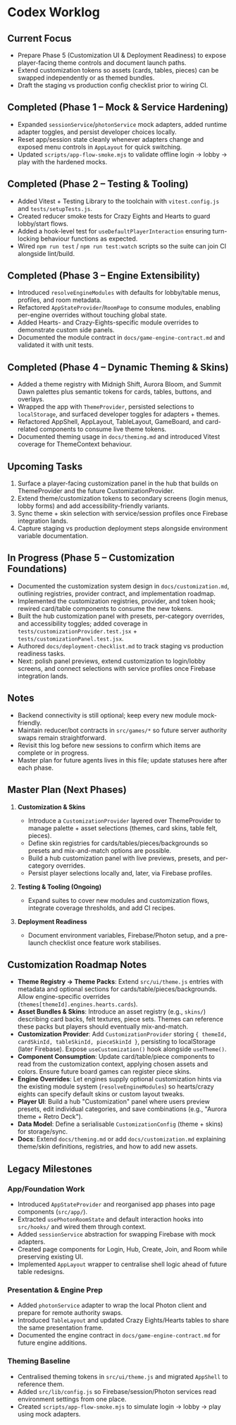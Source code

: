 # Codex Worklog

## Current Focus
- Prepare Phase 5 (Customization UI & Deployment Readiness) to expose player-facing theme controls and document launch paths.
- Extend customization tokens so assets (cards, tables, pieces) can be swapped independently or as themed bundles.
- Draft the staging vs production config checklist prior to wiring CI.

## Completed (Phase 1 – Mock & Service Hardening)
- Expanded `sessionService`/`photonService` mock adapters, added runtime adapter toggles, and persist developer choices locally.
- Reset app/session state cleanly whenever adapters change and exposed menu controls in `AppLayout` for quick switching.
- Updated `scripts/app-flow-smoke.mjs` to validate offline login → lobby → play with the hardened mocks.

## Completed (Phase 2 – Testing & Tooling)
- Added Vitest + Testing Library to the toolchain with `vitest.config.js` and `tests/setupTests.js`.
- Created reducer smoke tests for Crazy Eights and Hearts to guard lobby/start flows.
- Added a hook-level test for `useDefaultPlayerInteraction` ensuring turn-locking behaviour functions as expected.
- Wired `npm run test` / `npm run test:watch` scripts so the suite can join CI alongside lint/build.

## Completed (Phase 3 – Engine Extensibility)
- Introduced `resolveEngineModules` with defaults for lobby/table menus, profiles, and room metadata.
- Refactored `AppStateProvider`/`RoomPage` to consume modules, enabling per-engine overrides without touching global state.
- Added Hearts- and Crazy-Eights-specific module overrides to demonstrate custom side panels.
- Documented the module contract in `docs/game-engine-contract.md` and validated it with unit tests.

## Completed (Phase 4 – Dynamic Theming & Skins)
- Added a theme registry with Midnigh Shift, Aurora Bloom, and Summit Dawn palettes plus semantic tokens for cards, tables, buttons, and overlays.
- Wrapped the app with `ThemeProvider`, persisted selections to `localStorage`, and surfaced developer toggles for adapters + themes.
- Refactored AppShell, AppLayout, TableLayout, GameBoard, and card-related components to consume live theme tokens.
- Documented theming usage in `docs/theming.md` and introduced Vitest coverage for ThemeContext behaviour.

## Upcoming Tasks
1. Surface a player-facing customization panel in the hub that builds on ThemeProvider and the future CustomizationProvider.
2. Extend theme/customization tokens to secondary screens (login menus, lobby forms) and add accessibility-friendly variants.
3. Sync theme + skin selection with service/session profiles once Firebase integration lands.
4. Capture staging vs production deployment steps alongside environment variable documentation.

## In Progress (Phase 5 – Customization Foundations)
- Documented the customization system design in `docs/customization.md`, outlining registries, provider contract, and implementation roadmap.
- Implemented the customization registries, provider, and token hook; rewired card/table components to consume the new tokens.
- Built the hub customization panel with presets, per-category overrides, and accessibility toggles; added coverage in `tests/customizationProvider.test.jsx` + `tests/customizationPanel.test.jsx`.
- Authored `docs/deployment-checklist.md` to track staging vs production readiness tasks.
- Next: polish panel previews, extend customization to login/lobby screens, and connect selections with service profiles once Firebase integration lands.

## Notes
- Backend connectivity is still optional; keep every new module mock-friendly.
- Maintain reducer/bot contracts in `src/games/*` so future server authority swaps remain straightforward.
- Revisit this log before new sessions to confirm which items are complete or in progress.
- Master plan for future agents lives in this file; update statuses here after each phase.

## Master Plan (Next Phases)

1. **Customization & Skins**
   - Introduce a `CustomizationProvider` layered over ThemeProvider to manage palette + asset selections (themes, card skins, table felt, pieces).
   - Define skin registries for cards/tables/pieces/backgrounds so presets and mix-and-match options are possible.
   - Build a hub customization panel with live previews, presets, and per-category overrides.
   - Persist player selections locally and, later, via Firebase profiles.

2. **Testing & Tooling (Ongoing)**
   - Expand suites to cover new modules and customization flows, integrate coverage thresholds, and add CI recipes.
 
3. **Deployment Readiness**
   - Document environment variables, Firebase/Photon setup, and a pre-launch checklist once feature work stabilises.

## Customization Roadmap Notes

- **Theme Registry → Theme Packs**: Extend `src/ui/theme.js` entries with metadata and optional sections for cards/table/pieces/backgrounds. Allow engine-specific overrides (`themes[themeId].engines.hearts.cards`).
- **Asset Bundles & Skins**: Introduce an asset registry (e.g., `skins/`) describing card backs, felt textures, piece sets. Themes can reference these packs but players should eventually mix-and-match.
- **Customization Provider**: Add `CustomizationProvider` storing `{ themeId, cardSkinId, tableSkinId, pieceSkinId }`, persisting to localStorage (later Firebase). Expose `useCustomization()` hook alongside `useTheme()`.
- **Component Consumption**: Update card/table/piece components to read from the customization context, applying chosen assets and colors. Ensure future board games can register piece skins.
- **Engine Overrides**: Let engines supply optional customization hints via the existing module system (`resolveEngineModules`) so hearts/crazy eights can specify default skins or custom layout tweaks.
- **Player UI**: Build a hub "Customization" panel where users preview presets, edit individual categories, and save combinations (e.g., "Aurora theme + Retro Deck").
- **Data Model**: Define a serialisable `CustomizationConfig` (theme + skins) for storage/sync.
- **Docs**: Extend `docs/theming.md` or add `docs/customization.md` explaining theme/skin definitions, registries, and how to add new assets.

## Legacy Milestones

### App/Foundation Work
- Introduced `AppStateProvider` and reorganised app phases into page components (`src/app/`).
- Extracted `usePhotonRoomState` and default interaction hooks into `src/hooks/` and wired them through context.
- Added `sessionService` abstraction for swapping Firebase with mock adapters.
- Created page components for Login, Hub, Create, Join, and Room while preserving existing UI.
- Implemented `AppLayout` wrapper to centralise shell logic ahead of future table redesigns.

### Presentation & Engine Prep
- Added `photonService` adapter to wrap the local Photon client and prepare for remote authority swaps.
- Introduced `TableLayout` and updated Crazy Eights/Hearts tables to share the same presentation frame.
- Documented the engine contract in `docs/game-engine-contract.md` for future engine additions.

### Theming Baseline
- Centralised theming tokens in `src/ui/theme.js` and migrated `AppShell` to reference them.
- Added `src/lib/config.js` so Firebase/session/Photon services read environment settings from one place.
- Created `scripts/app-flow-smoke.mjs` to simulate login → lobby → play using mock adapters.
